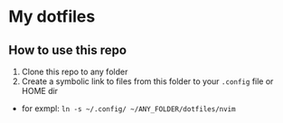 # My dotfiles

## How to use this repo
1. Clone this repo to any folder
2. Create a symbolic link to files from this folder to your `.config` file or HOME dir
 - for exmpl: `ln -s ~/.config/ ~/ANY_FOLDER/dotfiles/nvim`
